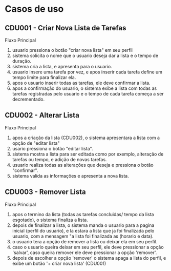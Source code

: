 # Casos de uso

## CDU001 - Criar Nova Lista de Tarefas
Fluxo Principal
  1. usuario pressiona o botão "criar nova lista" em seu perfil
  2. sistema solicita o nome que o usuario deseja dar a lista e o tempo de duração.
  3. sistema cria a lista, e apresenta para o usuario.
  4. usuario insere uma tarefa por vez, e apos inserir cada tarefa define um tempo limite para finalizar ela.
  5. apos o usuario inserir todas as tarefas, ele deve confirmar a lista.
  6. apos a confirmação do usuario, o sistema exibe a lista com todas as tarefas registradas pelo usuario e o tempo de cada tarefa começa   a ser decrementado.
  

## CDU002 - Alterar Lista
Fluxo Principal
  1. apos a criação da lista (CDU002), o sistema apresentara a lista com a opção de "editar lista"
  2. usario pressiona o botão "editar lista".
  3. sistema mostra a lista para ser editada como por exemplo, alteração de tarefas ou tempo, e adição de novas tarefas.
  4. usuario realiza todas as alterações que deseja e pressiona o botão "confirmar".
  5. sistema valida as informações e apresenta a nova lista.
  
## CDU003 - Remover Lista
 Fluxo Principal
  1. apos o termino da lista (todas as tarefas concluidas/ tempo da lista esgotado), o sistema finaliza a lista.
  2. depois de finalizar a lista, o sistema manda o usuario para a pagina inicial (perfil do usuario), e la estara a lista que ja foi 
  finalizada pelo usuario, com a mensagem "a lista foi finalizada as (horario e data).
  3. o usuario tera a opção de remover a lista ou deixar ela em seu perfil.
  4. caso o usuario queira deixar em seu perfil, ele deve pressionar a opção 'salvar', caso queira remover ele deve pressionar a opção 
  'remover'.
  5. depois de escolher a opção 'remover' o sistema apaga a lista do perfil, e exibe um botão '+ criar nova lista' (CDU001)
